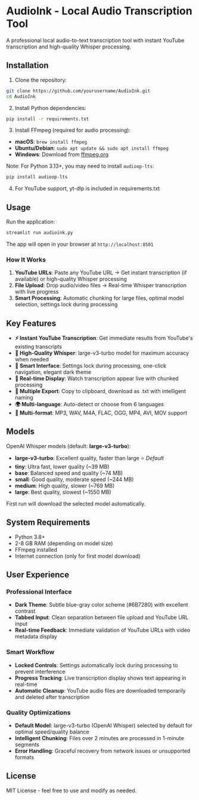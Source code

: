 # AudioInk - Local Audio Transcription Tool

A professional local audio-to-text transcription tool with instant YouTube transcription and high-quality Whisper processing.

## Installation

1. Clone the repository:

```bash
git clone https://github.com/yourusername/AudioInk.git
cd AudioInk
```

2. Install Python dependencies:

```bash
pip install -r requirements.txt
```

3. Install FFmpeg (required for audio processing):

- **macOS**: `brew install ffmpeg`
- **Ubuntu/Debian**: `sudo apt update && sudo apt install ffmpeg`
- **Windows**: Download from [ffmpeg.org](https://ffmpeg.org/download.html)

Note: For Python 3.13+, you may need to install `audioop-lts`:
```bash
pip install audioop-lts
```

4. For YouTube support, yt-dlp is included in requirements.txt

## Usage

Run the application:
```bash
streamlit run audioink.py
```

The app will open in your browser at `http://localhost:8501`

### How It Works

1. **YouTube URLs**: Paste any YouTube URL → Get instant transcription (if available) or high-quality Whisper processing
2. **File Upload**: Drop audio/video files → Real-time Whisper transcription with live progress
3. **Smart Processing**: Automatic chunking for large files, optimal model selection, settings lock during processing

## Key Features

- **⚡ Instant YouTube Transcription**: Get immediate results from YouTube's existing transcripts
- **🎯 High-Quality Whisper**: large-v3-turbo model for maximum accuracy when needed  
- **📱 Smart Interface**: Settings lock during processing, one-click navigation, elegant dark theme
- **🔄 Real-time Display**: Watch transcription appear live with chunked processing
- **💾 Multiple Export**: Copy to clipboard, download as .txt with intelligent naming
- **🌍 Multi-language**: Auto-detect or choose from 6 languages
- **📁 Multi-format**: MP3, WAV, M4A, FLAC, OGG, MP4, AVI, MOV support

## Models

OpenAI Whisper models (default: **large-v3-turbo**):

- **large-v3-turbo**: Excellent quality, faster than large ⭐ *Default*
- **tiny**: Ultra fast, lower quality (~39 MB)
- **base**: Balanced speed and quality (~74 MB)
- **small**: Good quality, moderate speed (~244 MB)
- **medium**: High quality, slower (~769 MB)
- **large**: Best quality, slowest (~1550 MB)

First run will download the selected model automatically.

## System Requirements

- Python 3.8+
- 2-8 GB RAM (depending on model size)
- FFmpeg installed
- Internet connection (only for first model download)

## User Experience

### Professional Interface

- **Dark Theme**: Subtle blue-gray color scheme (#6B7280) with excellent contrast
- **Tabbed Input**: Clean separation between file upload and YouTube URL input
- **Real-time Feedback**: Immediate validation of YouTube URLs with video metadata display

### Smart Workflow

- **Locked Controls**: Settings automatically lock during processing to prevent interference
- **Progress Tracking**: Live transcription display shows text appearing in real-time
- **Automatic Cleanup**: YouTube audio files are downloaded temporarily and deleted after transcription

### Quality Optimizations

- **Default Model**: large-v3-turbo (OpenAI Whisper)
selected by default for optimal speed/quality balance
- **Intelligent Chunking**: Files over 2 minutes are processed in 1-minute segments
- **Error Handling**: Graceful recovery from network issues or unsupported formats

## License

MIT License - feel free to use and modify as needed.
